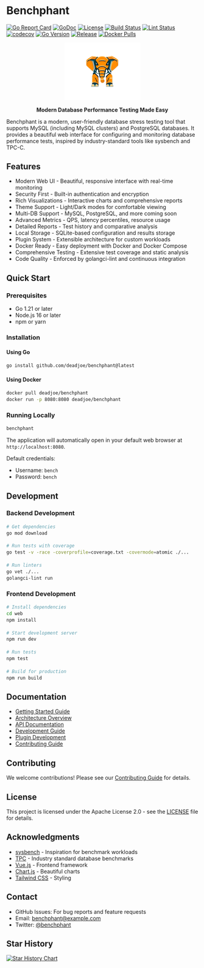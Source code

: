 # Benchphant

[![Go Report Card](https://goreportcard.com/badge/github.com/deadjoe/benchphant)](https://goreportcard.com/report/github.com/deadjoe/benchphant)
[![GoDoc](https://pkg.go.dev/badge/github.com/deadjoe/benchphant)](https://pkg.go.dev/github.com/deadjoe/benchphant)
[![License](https://img.shields.io/badge/License-Apache%202.0-blue.svg)](https://opensource.org/licenses/Apache-2.0)
[![Build Status](https://github.com/deadjoe/benchphant/actions/workflows/test.yml/badge.svg)](https://github.com/deadjoe/benchphant/actions)
[![Lint Status](https://github.com/deadjoe/benchphant/actions/workflows/lint.yml/badge.svg)](https://github.com/deadjoe/benchphant/actions)
[![codecov](https://codecov.io/gh/deadjoe/benchphant/branch/main/graph/badge.svg)](https://codecov.io/gh/deadjoe/benchphant)
[![Go Version](https://img.shields.io/github/go-mod/go-version/deadjoe/benchphant)](https://github.com/deadjoe/benchphant)
[![Release](https://img.shields.io/github/v/release/deadjoe/benchphant)](https://github.com/deadjoe/benchphant/releases)
[![Docker Pulls](https://img.shields.io/docker/pulls/deadjoe/benchphant)](https://hub.docker.com/r/deadjoe/benchphant)

<div align="center">
  <img src="docs/assets/logo.png" alt="Benchphant Logo" width="200">
  <p><strong>Modern Database Performance Testing Made Easy</strong></p>
</div>

Benchphant is a modern, user-friendly database stress testing tool that supports MySQL (including MySQL clusters) and PostgreSQL databases. It provides a beautiful web interface for configuring and monitoring database performance tests, inspired by industry-standard tools like sysbench and TPC-C.

## Features

- Modern Web UI - Beautiful, responsive interface with real-time monitoring
- Security First - Built-in authentication and encryption
- Rich Visualizations - Interactive charts and comprehensive reports
- Theme Support - Light/Dark modes for comfortable viewing
- Multi-DB Support - MySQL, PostgreSQL, and more coming soon
- Advanced Metrics - QPS, latency percentiles, resource usage
- Detailed Reports - Test history and comparative analysis
- Local Storage - SQLite-based configuration and results storage
- Plugin System - Extensible architecture for custom workloads
- Docker Ready - Easy deployment with Docker and Docker Compose
- Comprehensive Testing - Extensive test coverage and static analysis
- Code Quality - Enforced by golangci-lint and continuous integration

## Quick Start

### Prerequisites

- Go 1.21 or later
- Node.js 16 or later
- npm or yarn

### Installation

#### Using Go

```bash
go install github.com/deadjoe/benchphant@latest
```

#### Using Docker

```bash
docker pull deadjoe/benchphant
docker run -p 8080:8080 deadjoe/benchphant
```

### Running Locally

```bash
benchphant
```

The application will automatically open in your default web browser at `http://localhost:8080`.

Default credentials:
- Username: `bench`
- Password: `bench`

## Development

### Backend Development

```bash
# Get dependencies
go mod download

# Run tests with coverage
go test -v -race -coverprofile=coverage.txt -covermode=atomic ./...

# Run linters
go vet ./...
golangci-lint run
```

### Frontend Development

```bash
# Install dependencies
cd web
npm install

# Start development server
npm run dev

# Run tests
npm test

# Build for production
npm run build
```

## Documentation

- [Getting Started Guide](docs/getting-started.md)
- [Architecture Overview](docs/architecture.md)
- [API Documentation](docs/api.md)
- [Development Guide](docs/development.md)
- [Plugin Development](docs/plugins.md)
- [Contributing Guide](CONTRIBUTING.md)

## Contributing

We welcome contributions! Please see our [Contributing Guide](CONTRIBUTING.md) for details.

## License

This project is licensed under the Apache License 2.0 - see the [LICENSE](LICENSE) file for details.

## Acknowledgments

- [sysbench](https://github.com/akopytov/sysbench) - Inspiration for benchmark workloads
- [TPC](http://www.tpc.org/) - Industry standard database benchmarks
- [Vue.js](https://vuejs.org/) - Frontend framework
- [Chart.js](https://www.chartjs.org/) - Beautiful charts
- [Tailwind CSS](https://tailwindcss.com/) - Styling

## Contact

- GitHub Issues: For bug reports and feature requests
- Email: benchphant@example.com
- Twitter: [@benchphant](https://twitter.com/benchphant)

## Star History

[![Star History Chart](https://api.star-history.com/svg?repos=deadjoe/benchphant&type=Date)](https://star-history.com/#deadjoe/benchphant&Date)
